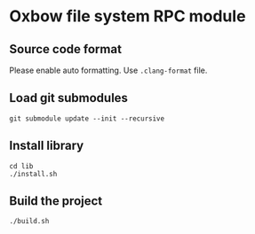 # Oxbow file system RPC module

## Source code format

Please enable auto formatting. Use `.clang-format` file.

## Load git submodules
```shell
git submodule update --init --recursive
```

## Install library

```shell
cd lib
./install.sh
```

## Build the project

```shell
./build.sh
```

